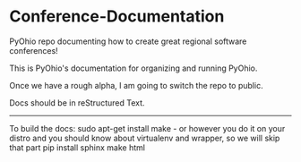 Conference-Documentation
========================

PyOhio repo documenting how to create great regional software conferences!

This is PyOhio's documentation for organizing and running PyOhio.

Once we have a rough alpha, I am going to switch the repo to public.

Docs should be in reStructured Text.

----
To build the docs:
sudo apt-get install make - or however you do it on your distro
and you should know about virtualenv and wrapper, so we will skip that part
pip install sphinx
make html
